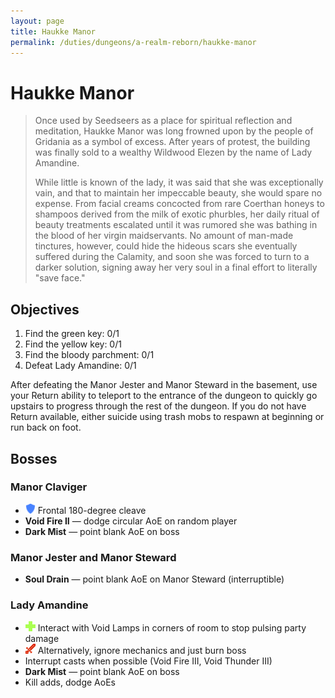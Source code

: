 ```yaml
---
layout: page
title: Haukke Manor
permalink: /duties/dungeons/a-realm-reborn/haukke-manor
---
```


# Haukke Manor

> Once used by Seedseers as a place for spiritual reflection and meditation, Haukke Manor was long frowned upon by the people of Gridania as a symbol of excess. After years of protest, the building was finally sold to a wealthy Wildwood Elezen by the name of Lady Amandine.
>
> While little is known of the lady, it was said that she was exceptionally vain, and that to maintain her impeccable beauty, she would spare no expense. From facial creams concocted from rare Coerthan honeys to shampoos derived from the milk of exotic phurbles, her daily ritual of beauty treatments escalated until it was rumored she was bathing in the blood of her virgin maidservants. No amount of man-made tinctures, however, could hide the hideous scars she eventually suffered during the Calamity, and soon she was forced to turn to a darker solution, signing away her very soul in a final effort to literally "save face."

## Objectives

1. Find the green key: 0/1
2. Find the yellow key: 0/1
3. Find the bloody parchment: 0/1
4. Defeat Lady Amandine: 0/1

After defeating the Manor Jester and Manor Steward in the basement, use your Return ability to teleport to the entrance of the dungeon to quickly go upstairs to progress through the rest of the dungeon. If you do not have Return available, either suicide using trash mobs to respawn at beginning or run back on foot.

## Bosses

### Manor Claviger

- ![](/assets/icons/role-tank.png) Frontal 180-degree cleave
- **Void Fire II** — dodge circular AoE on random player
- **Dark Mist** — point blank AoE on boss

### Manor Jester and Manor Steward

- **Soul Drain** — point blank AoE on Manor Steward (interruptible)

### Lady Amandine

- ![](/assets/icons/role-healer.png) Interact with Void Lamps in corners of room to stop pulsing party damage
- ![](/assets/icons/role-dps.png) Alternatively, ignore mechanics and just burn boss
- Interrupt casts when possible (Void Fire III, Void Thunder III)
- **Dark Mist** — point blank AoE on boss
- Kill adds, dodge AoEs




